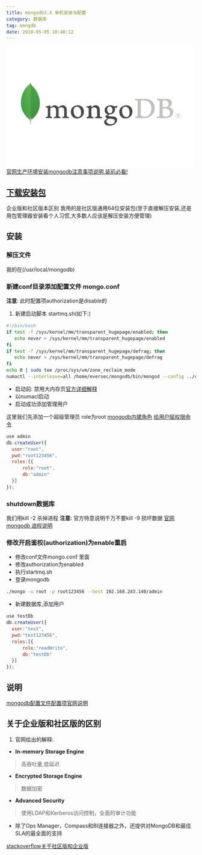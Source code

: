 ```yaml
---
title: mongodb3.X 单机安装与配置
category: 数据库 
tag: mongdb  
date: 2018-05-05 10:40:12
---
```


![](/uploads/mongodb.png)
[官网生产环境安装mongodb注意事项说明,装前必看!](https://docs.mongodb.com/manual/administration/production-notes/ "官网生产环境安装mongodb注意事项说明")

## [下载安装包](https://www.mongodb.com/download-center?jmp=docs&_ga=1.201102574.1776437196.1479373354#community "下载地址")

企业版和社区版本区别
我用的是社区版通用64位安装包(至于直接解压安装,还是用包管理器安装看个人习惯,大多数人应该是解压安装方便管理)

<!--more-->

## 安装

### 解压文件

我的在(/usr/local/mongodb)

### 新建conf目录添加配置文件 mongo.conf

**注意**: 此时配置项authorization是disable的

1. 新建启动脚本 startmq.sh(如下:)

```bash
#!/bin/bash
if test -f /sys/kernel/mm/transparent_hugepage/enabled; then
   echo never > /sys/kernel/mm/transparent_hugepage/enabled
fi
if test -f /sys/kernel/mm/transparent_hugepage/defrag; then
   echo never > /sys/kernel/mm/transparent_hugepage/defrag
fi
echo 0 | sudo tee /proc/sys/vm/zone_reclaim_mode
numactl --interleave=all /home/eversec/mongodb/bin/mongod --config ../conf/mongod.conf
```

- 启动前: 禁用大内存页[官方详细解释](https://docs.mongodb.com/manual/tutorial/transparent-huge-pages/ "官方详细解释")
- 以numacl启动
- 启动成功添加管理用户

这里我们先添加一个超级管理员 role为root
[mongodb内建角色](https://docs.mongodb.com/v3.2/reference/built-in-roles/ "mongodb内建角色")
[给用户赋权限命令](https://docs.mongodb.com/manual/reference/method/db.grantRolesToUser/#db.grantRolesToUser "给用户赋权限")

```javascript
use admin
db.createUser({
  user:"root",
  pwd:"root123456",
  roles:[{
      role:"root",
      db:"admin"
  }]
});
```

### shutdown数据库

我们用kill -2 杀掉进程
**注意:** 官方特意说明千万不要kill -9 损坏数据
[官网mongodb 进程说明](https://docs.mongodb.com/v3.4/tutorial/manage-mongodb-processes/ "mongodb 进程说明")

### 修改开启鉴权(authorization)为enable重启

- 修改conf文件mongo.conf 里面
- 修改authorization为enabled
- 执行startmq.sh
- 登录mongodb

```bash
./mongo -u root -p root123456 --host 192.168.243.140/admin
```

- 新建数据库,添加用户

```javascript
use testDb
db.createUser({
  user:"test",
  pwd:"test123456",
  roles:[{
      role:"readWrite",
      db:"testDb"
  }]
});
```

## 说明

[mongodb配置文件配置项官网说明](https://docs.mongodb.com/manual/reference/configuration-options/ "mongodb配置文件")

## 关于企业版和社区版的区别

1. 官网给出的解释:

- **In-memory Storage Engine**
> 高吞吐量,低延迟
- **Encrypted Storage Engine**
> 数据加密
- **Advanced Security**
> 使用LDAP和Kerberos访问控制，全面的审计功能
- 除了Ops Manager，Compass和BI连接器之外，还提供对MongoDB和最佳SLA的最全面的支持

[stackoverflow关于社区版和企业版](http://stackoverflow.com/questions/26527603/mongodb-opensource-vs-mongodb-enterprise "stackoverflow")